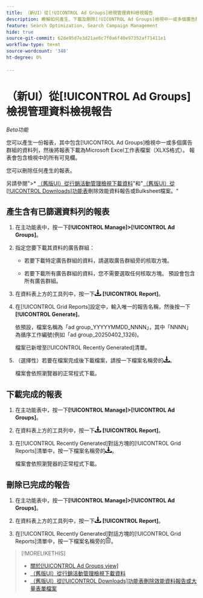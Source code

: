 ```yaml
---
title: （新UI）從[!UICONTROL Ad Groups]檢視管理資料檢視報告
description: 瞭解如何產生、下載及刪除[!UICONTROL Ad Groups]檢視中一或多個廣告群組資料列的報告。
feature: Search Optimization, Search Campaign Management
hide: true
source-git-commit: 62de95d7e3d21ae6c7f0a6f40e97352af71411e1
workflow-type: tm+mt
source-wordcount: '348'
ht-degree: 0%

---
```


# （新UI）從[!UICONTROL Ad Groups]檢視管理資料檢視報告

*Beta功能*

您可以產生一份報表，其中包含[!UICONTROL Ad Groups]檢視中一或多個廣告群組的資料列，然後將報表下載為Microsoft Excel工作表檔案（XLXS格式）。 報表會包含檢視中的所有可見欄。

您可以刪除任何產生的報表。

另請參閱&quot;>* [（舊版UI）從行銷活動管理檢視下載資料](/help/search-social-commerce/common-tasks/navigation-editing-selection/download.md)&quot;和&quot;[（舊版UI）從[!UICONTROL Downloads]功能表](/help/search-social-commerce/common-tasks/navigation-editing-selection/download-delete-data.md)刪除效能資料報告或Bulksheet檔案。&quot;

## 產生含有已篩選資料列的報表

1. 在主功能表中，按一下&#x200B;**[!UICONTROL Manage]>[!UICONTROL Ad Groups]**。

1. 指定您要下載其資料的廣告群組：

   * 若要下載特定廣告群組的資料，請選取廣告群組旁的核取方塊。

   * 若要下載所有廣告群組的資料，您不需要選取任何核取方塊。 預設會包含所有廣告群組。

1. 在資料表上方的工具列中，按一下![下載](/help/search-social-commerce/assets/download.png "下載") **[!UICONTROL Report]**。

1. 在[!UICONTROL Grid Reports]設定中，輸入唯一的報告名稱，然後按一下&#x200B;**[!UICONTROL Generate]**。

   依預設，檔案名稱為「ad group_YYYYYMMDD_NNNN」，其中「NNNN」為循序工作編號(例如「ad group_20250402_1326)。

   檔案已新增至[!UICONTROL Recently Generated]清單。

1. （選擇性）若要在檔案完成後下載檔案，請按一下檔案名稱旁的![下載](/help/search-social-commerce/assets/download.png "下載")。

   檔案會依照瀏覽器的正常程式下載。

## 下載完成的報表

1. 在主功能表中，按一下&#x200B;**[!UICONTROL Manage]>[!UICONTROL Ad Groups]**。

1. 在資料表上方的工具列中，按一下![下載](/help/search-social-commerce/assets/download.png "下載") **[!UICONTROL Report]**。

1. 在[!UICONTROL Recently Generated]對話方塊的[!UICONTROL Grid Reports]清單中，按一下檔案名稱旁的![下載](/help/search-social-commerce/assets/download.png "下載")。

   檔案會依照瀏覽器的正常程式下載。

## 刪除已完成的報告

1. 在主功能表中，按一下&#x200B;**[!UICONTROL Manage]>[!UICONTROL Ad Groups]**。

1. 在資料表上方的工具列中，按一下![下載](/help/search-social-commerce/assets/download.png "下載") **[!UICONTROL Report]**。

1. 在[!UICONTROL Recently Generated]對話方塊的[!UICONTROL Grid Reports]清單中，按一下檔案名稱旁的![刪除](/help/search-social-commerce/assets/delete-new.png "刪除")。

>[!MORELIKETHIS]
>
>* [關於[!UICONTROL Ad Groups view]](ad-group-view-about.md)
>* [&#x200B; （舊版UI）從行銷活動管理檢視下載資料](/help/search-social-commerce/common-tasks/navigation-editing-selection/download.md)
>* [（舊版UI）從[!UICONTROL Downloads]功能表刪除效能資料報告或大量表單檔案](/help/search-social-commerce/common-tasks/navigation-editing-selection/download-delete-data.md)
